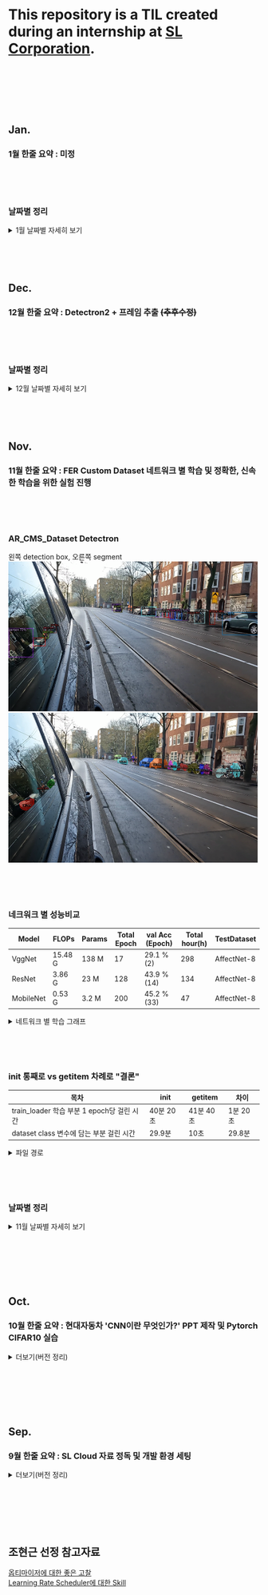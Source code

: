 # This repository is a TIL created during an internship at [SL Corporation](http://www.slworld.com/).


<br/><br/><br/><br/><br/>

## Jan.
### 1월 한줄 요약 : 미정


<br/><br/><br/>

### 날짜별 정리
<details>
<summary>1월 날짜별 자세히 보기</summary>

<br/><br/><br/>
### 1/4 (수), 1/5 (목), 1/6(금)
--- 
#### already did
1. 잡일 하다가 시간 많이 지체됨(Excel 작업 + 물품 수령 + 노트북 교체 등)
2. AR CMS Frame 추출 코드 작성 중.
    - 뭐가 문제인지 모르겠음..
    - 코드 한번 날아감.

#### should do
1. mAP 포스팅 마무리 (~01/08)
2. 이코테 DFS 파트 포스팅 하기 (~01/08)
3. H-Mobility 수강 완료 하기 (~01/E)
4. AR CMS Frame 추출 관련 코드 작성(~01/11)




<br/><br/><br/>
### 1/4 (수)
--- 
#### already did
1. H-Mobility 수강 중
   - 공통 完
   - 인지 기초 3/5 完
2. AR CMS Frame 추출 관련 싱크 맞추기
   - 흥용 책임님 excel file 기반 / 태동 선임님 .py file baseline

#### should do
1. mAP 포스팅 마무리 (~01/08)
2. 이코테 DFS 파트 포스팅 하기 (~01/08)
3. H-Mobility 수강 완료 하기 (~01/E)
4. AR CMS Frame 추출 관련 싱크 맞추기(~01/06)



<br/><br/><br/>
### 1/3 (화)
--- 
#### already did
1. H-Mobility 수강 중
   - 공통 完
   - 인지 기초 1/2 完

#### should do
1. mAP 포스팅 마무리 (~01/08)
2. 이코테 DFS 파트 포스팅 하기 (~01/08)
3. H-Mobility 수강 완료 하기 (~01/E)

<br/><br/><br/>
### 1/2 (월)
--- 
#### already did
1. 코너케이스 프레임 싱크 맞추기 完
   - LH / RH 정리 후 메일 송부 完

#### should do
1. mAP 포스팅 마무리
2. 이코테 DFS 파트 포스팅 하기
3. H-Mobility 수강 완료 하기





</details>









<br/><br/><br/>

## Dec.
### 12월 한줄 요약 : Detectron2 + 프레임 추출 ~~(추후수정)~~


<br/><br/><br/>

### 날짜별 정리
<details>
<summary>12월 날짜별 자세히 보기</summary>



<br/><br/><br/>
### 12/27 (화), 12/28 (수), 12/29 (목), 1/2 (월)
--- 
#### already did
1. AR_CMS 데이터셋 오/미인식 사례 frame별 검출 중
   - LH / RH 完
2. 코너케이스 프레임 싱크 맞추기 完
   - LH / RH 정리 후 메일 송부 完

#### should do
동일


<br/><br/><br/>
### 12/26 (월)
--- 
#### already did
1. AR_CMS 데이터셋 오/미인식 사례 frame별 검출 중
   - 11/18, 19, 20, 21, 22, 23, 24 half RH 完

#### should do
1. mAP 포스팅 마무리
2. 이코테 DFS 파트 포스팅 하기
3. DMS AR(BMW POC B) Dataset 구축 / CV22 출력 기반 코너케이스 추출
   - 팟 플레이어 재생 대기중 이슈 관련 프레임 싱크 맞추기 (양식 다시 주신대)
     


<br/><br/><br/>
### 12/23 (금)
--- 
#### already did
1. IoU 포스팅 마무리(그림만 수정) 完
2. AR_CMS 데이터셋 오/미인식 사례 frame별 검출 중
   - 11/18, 19, 20, 21, 22, 23half RH 完

#### should do
1. mAP 포스팅 마무리
2. 이코테 DFS 파트 포스팅 하기
3. DMS AR(BMW POC B) Dataset 구축 / CV22 출력 기반 코너케이스 추출
   - 팟플레이어 재생대기중 이슈 관련 프레임 싱크 맞추기
     - 흥용 책임님이 주신 template 수식 및 접근 방식 잘못된듯
       - 대안 : 직접 대조해야될 듯.




<br/><br/><br/>
### 12/20 (화), 12/21 (수), 12/22 (목)
--- 
#### already did
1. AR_CMS 데이터셋 오/미인식 사례 frame별 검출 중
   - 11/18, 19, 20, 21 RH 完
   - 11/22 RH 진행중 

#### should do
동일




<br/><br/><br/>
### 12/19 (월)
--- 
#### already did
1. AR_CMS 데이터셋 오/미인식 사례 frame별 검출 중
   - 11/18 RH 完
   - 11/19 RH 진행중
2. 이코테 DFS(스택, 큐, 재귀함수) 포스팅 

#### should do중
1. mAP 포스팅 마무리
2. IoU 포스팅 마무리 (그림 부분만 수정할 것)
3. 이코테 DFS 파트 포스팅 하기
4. AR_CMS 데이터셋 오/미인식 사례 frame별 검출하기
   - 하루에 1일.mp4 정도 될 것임.
   - 11월 18일 ~ 24일 / RH



<br/><br/><br/>
### 12/15, 12/16 (목, 금)
--- 
#### 평촌 출장
1. 증강현실 특허 워크샵 참석
2. 상명대학교 DMS2 중간보고 및 회의
3. 팀회식(빕스+크레이지)


<br/><br/><br/>
### 12/14 (수)
--- 
#### already did
1. AR_CMS 데이터셋 오/미인식 사례 frame별 검출중

#### should do
1. mAP 포스팅 마무리
2. IoU 포스팅 마무리 (그림 부분만 수정할 것)
3. 이코테 DFS 파트 포스팅 하기
4. AR_CMS 데이터셋 오/미인식 사례 frame별 검출하기
   - 하루에 1일.mp4 정도 될 것임.



<br/><br/><br/>
### 12/13 (화)
--- 
#### already did
1. 이코테 구현 파트 포스팅 完

#### should do
1. mAP 포스팅 마무리
2. IoU 포스팅 마무리 (그림 부분만 수정할 것)
3. 이코테 DFS 파트 포스팅 하기
4. AR_CMS 데이터셋 오/미인식 사례 frame별 검출하기
   - 하루에 1일.mp4 정도 될 것임.





<br/><br/><br/>
### 12/12 (월)
--- 
#### already did
1. 이코테 파이썬 문법 ~ 그리디 알고리즘 복습 완료.
   - 잘못된 부분 수정 + 내손으로 끝까지 푸는 좋은 시간이였음.
   <img src="./img/codingtest_review.png" width="400" height="600">

#### should do
1. mAP 포스팅 마무리
2. IoU 포스팅 마무리 (그림 부분만 수정할 것)
3. 이코테 구현 파트 포스팅하기




<br/><br/><br/>
### 12/9 (금)
--- 
#### already did
1. mAP 포스팅 2/3 완료
   - 아무 것도 모르는 사람에게 설명한다고 생각하고 글 적으니까 엄청 길어짐..
   - 그리고 뭔가 두서없이 적히는 듯
2. Detectron2 AR_CMS_RH Dataset 각 class별 객체 수 뽑아내는 중.
<br/>

#### should do
1. mAP 포스팅 (이번 주 내로)
2. IoU 포스팅 (그림 부분만 수정할 것)




<br/><br/><br/>
### 12/8 (목)
--- 
#### already did
1. mAP 포스팅 시작
2. IoU 포스팅 수정 (그림 해야됨)
<br/>

#### should do
1. mAP 포스팅 (이번 주 내로)
2. IoU 포스팅 (그림 부분만 수정할 것)




<br/><br/><br/>
### 12/7 (수)
---

#### already did
1. 터미널로 Detectron2 구동 할 수 있도록 PyCharm기반 세팅해보기 / **Complete, Customdemo.py Run시키면 됨**
   - argparse 공부
2. Detectron2 기반 6Classes 객체 수 검출 결과 공유 완료
<br/>

#### should do
1. mAP 포스팅 (이번 주 내로)
2. IoU 포스팅 (그림 부분만 수정할 것)
3. 터미널로 Detectron2 구동 할 수 있도록 PyCharm기반 세팅해보기
   - argparse 공부


<br/><br/><br/>
### 12/6 (화)
---

#### already did
1. IoU 포스팅 (그림 부분 빼고)

<br/>

#### should do
1. mAP 포스팅 (이번 주 내로)
2. IoU 포스팅 (그림 부분만 수정할 것)



<br/><br/><br/>
### 12/5 (월)
---

#### Detectron2 Detection
1. ~~AR CMS Dataset월/221124/LH *.MP4 File detection~~ ***complete***
2. ~~각 동영상의 Class 갯수를 프레임 누적을 통해서 Count 하는 방법 찾는 중~~ ***complete***
3. ~~각 동영상의 Class 갯수를 프레임 누적을 통해서 Count + text file로 저장하는 방법 찾는 중~~ ***complete***
    - 그러나, text file이 1epoch가 돌 때마다 텍스트를 "추가"하는 것으로 세팅했다고 생각했는데, text file이 갱신되는 현상 진행중.
      - 추후에 detectron2 다시 사용할 때 꼭 고려해서 수정할 것.

#### 상준 선임님께 보고하기 (보고 후 대기)
#### mAP, IoU 블로그 포스팅하기 (포스팅 중)



<br/><br/><br/>
### 12/2 (금)
---

#### Detectron2 Detection
1. ~~AR CMS Dataset/221124/LH *.MP4 File detection~~ ***complete***
2. ~~각 동영상의 Class 갯수를 프레임 누적을 통해서 Count 하는 방법 찾는 중~~ ***complete***
3. 각 동영상의 Class 갯수를 프레임 누적을 통해서 Count + text file로 저장하는 방법 찾는 중
   - Custom Class index (총 6Class)
     - 0 = person
     - 1 = bicycle
     - 2 = car
     - 3 = motorcycle
     - ~~4 = airplane~~
     - 5 = bus
     - ~~6 = train~~
     - 7 = truck



<br/><br/><br/>
### 12/1 (목)
---

#### Detectron2 Detection
1. ~~AR CMS Dataset/221124/LH *.MP4 File detection~~ complete
2. 각 동영상의 Class 갯수를 프레임 누적을 통해서 Count 하는 방법 찾는 중

</details>


<br/><br/><br/>
## Nov.
### 11월 한줄 요약 : FER Custom Dataset 네트워크 별 학습 및 정확한, 신속한 학습을 위한 실험 진행


<br/><br/><br/>



### AR_CMS_Dataset Detectron

왼쪽 detection box, 오른쪽 segment   
<img src="./img/detectron_detection.png" width="500" height="300">
<img src="./img/detectron_segment.png" width="500" height="300">


<br/><br/><br/>



### 네크워크 별 성능비교
|Model|FLOPs|Params|Total Epoch|val Acc (Epoch)|Total hour(h)|TestDataset|
|--|--|--|--|--|--|--|
|VggNet|15.48 G|138 M|17|29.1 % (2)|298|AffectNet-8|
|ResNet|3.86 G|23 M|128|43.9 % (14)|134|AffectNet-8|
|MobileNet|0.53 G|3.2 M|200|45.2 % (33)|47|AffectNet-8|

<details>
<summary>네트워크 별 학습 그래프</summary>

vgg, resnet, mobilenet순서   

<img src="./img/vgg_fer.png" width="300" height="300">
<img src="./img/resnet_fer_final.png" width="300" height="300">
<img src="./img/mobilenet_200epoch.png" width="300" height="300">
    
    vgg 재학습 후 고쳐야됨
</details>



<br/><br/><br/>



### init 통째로 vs getitem 차례로 "결론"


|목차|init|getitem|차이|
|--|--|--|--|
|train_loader 학습 부분 1 epoch당 걸린 시간|40분 20초|41분 40초|1분 20초|
|dataset class 변수에 담는 부분 걸린 시간|29.9분|10초|29.8분|
<details>
<summary>파일 경로</summary>

<br/>

`Internship/ResNet_FER/[11.24][ getitem차례로 ] ResNet.ipynb` <br/>
`Internship/ResNet_FER/[11.24][ init통째로 ] ResNet-dataloader부분 시간계산비교.ipynb` <br/>
</details>




<br/><br/><br/>



### 날짜별 정리
<details>
<summary>11월 날짜별 자세히 보기</summary>



<br/><br/><br/>
### 11/30 (수)
---

#### Detectron2 Detection

<br/>

1. AR CMS Dataset/221124/LH *.MP4 File Dectection부분만 진행(상준 선임님) ~~완료~~
    - Segmentation 말고.
    - 일단 1~2개 영상만 먼저 해보기.   
<br/>
    
`cd demo/`
<br/>    
`python demo.py --config-file ../configs/COCO-InstanceSegmentation/mask_rcnn_R_50_FPN_3x.yaml \
  --input input1.jpg input2.jpg \
  [--other-options]
  --opts MODEL.WEIGHTS detectron2://COCO-InstanceSegmentation/mask_rcnn_R_50_FPN_3x/137849600/model_final_f10217.pkl`
<br/>여기 위에부분 좀 고쳐서 돌리면 아래 그림 나옴.

    
    
<br/><br/>
    

왼쪽 detection box, 오른쪽 segment   
<img src="./img/detectron_detection.png" width="500" height="300">
<img src="./img/detectron_segment.png" width="500" height="300">

<br/>
2. 아래 class만 남기고 나머지 제외 + Frame Count로 class별 총 갯수 txt로 추출하기.<br/>

    - bicycle, person, car, bus, motorcycle, truck


    
<br/><br/><br/>
### 11/29 (화)
---

#### detectron2

<br/>

1. AR CMS Dataset/221124/LH *.MP4 File Detection부분만 진행(상준 선임님)
    - Segmentation 말고.
    - 일단 1~2개 영상만 먼저 해보기.
    
    
    
    
    
    
    
    
    
    
    
    
    

<br/><br/><br/>
### 11/28 (월)
---

#### init 통째로 vs getitem 차례로 "결론"


|목차|init|getitem|차이|
|--|--|--|--|
|train_loader 학습 부분 1 epoch당 걸린 시간|40분 20초|41분 40초|1분 20초|
|dataset class 변수에 담는 부분 걸린 시간|29.9분|10초|29.8분|

1. train_loader 부분 1 epoch당 약 `1분 20초` 정도 차이남.
2. dataset class 부분 약 `29.8분` 정도 차이남.
3. 학습 도중 정지 시키고 `jupyter notebook` 껏다 키니까 `tqdm` 다시 확인 못한다!!

<details>
<summary>파일 경로</summary>

<br/>

`Internship/ResNet_FER/[11.24][ getitem차례로 ] ResNet.ipynb` <br/>
`Internship/ResNet_FER/[11.24][ init통째로 ] ResNet-dataloader부분 시간계산비교.ipynb` <br/>
</details>

#### jupyter notebook에서 cv2.imshow()쓰면 kernel died !!
    대신 `from matplotlib import pyplot as plt`을 써야한다.
    

<br/><br/><br/>
### 11/25 (금) 연차
    ***대학연합특허셀럽캠프 장려상 !!***   
    ***연차 쓴 보람이 있다 !!***





<br/><br/><br/>
### 11/22(화), 11/23(수), 11/24(목)
---

#### 월요일 민규사원님 Feedback 4번
4. Dataloader부분, 아래의 1, 2의 시간 비교 해봐라
    1. init에서 통째로 load
        - class로 불러오는 곳 위 아래에 time 측정해서 정리하고 보여드리기
        1. train_set(28만 장)은 Kernel Dead, val_set(4천장)은 정상작동 가능 확인 (11/23(수))
            - Kernel Dead 타개를 위한 조치사항 ~~(아래를 해도 커널 계속 죽음)~~
                1. [c.NotebookApp.max_buffer_size =10000000000](https://min23th.tistory.com/11)
                2. [limit 500000수정](https://blog.hbsmith.io/too-many-open-files-%EC%97%90%EB%9F%AC-%EB%8C%80%EC%9D%91%EB%B2%95-9b388aea4d4e)
                    <details>
                    <summary>/etc/security/limits.conf</summary>
                    
                    <br/>
    
                    `* hard nofile 500000` <br/>
                    `* soft nofile 500000` <br/>
                    `root hard nofile 500000` <br/>
                    `root soft nofile 500000` <br/>
                    </details>

                3. if문으로 7만장 단위로 쪼개도 안됨.
                    <details>
                    <summary>free -mh 명령어 수행 결과</summary>

                    <br/>

                    ***평상 시***

                    |목차|total|used|free|shared|buff/cache|available|
                    |--|--|--|--|--|--|--|
                    |Mem|15 G|1.0 G|14 G|5.5 M|400 M|14 G|
                    |Swap|2.0 G|1.6 G|406 M|/|/|/|


                    <br/>

                    ***Dead kernel***

                    |목차|total|used|free|shared|buff/cache|available|
                    |--|--|--|--|--|--|--|
                    |Mem|15 G|15 G|141 M|8.9 M|98 M|18 M|
                    |Swap|2.0 G|2.0 G|0 B|/|/|/|
                    </details>

                4. ***다른 방법이 있는지 여쭤보기.***
                    - 이미지 init에서 불러오는게 28만장이라서 안되는 것 같다라고 말씀드리자 메모리 때문에 당연한거라고 하심.
                    - ~~(그럼 난 뭘하고 있던건지..?)~~
                    - 그래서 np.load만 init에서 진행해보라 하심.
                    - 즉, annotation npy file만 init에서 통째로 로드 하고 train코드에서 걸리는 시간 얼마나 줄어드는지(1), Dataset class load시 얼마나 걸리는지(2) 체크해서 말씀 드리기.
        
        2. init에서 label load 코드 정상 작동 확인 (11/24(목))
            - 그러나, getitem 차례로 load(134h), init 통째로 load(143h)으로 측정 되므로 `코드 검토` 및 `tqdm` 활용법 확인 중.
            - `tqdm` 활용법 숙지 완료.
            - 코드 수정을 통한 143h -> 137h로 성능 확보 but, 134시간 보다 단축될 수 있을 것으로 예상하기 때문에 아래 조치 중.
                1. 현재 num_workers 0으로 수정된 부분 확인 -> 2로 다시 고정(동일환경구축)
                2. `for step, batch in tqdm(enumerate(train_loader), desc="train_loader 1epoch"):`
                    - train_loader부분 집중적으로 보기 위한 tqdm설정.
                    - init통째로 vs getitem차례로 1epoch당 시간 측정중
                
                
                
     2. getitem에서 차례로
        - `tqdm` 라이브러리 사용법 익혀서 1 epoch당 걸리는 시간 측정해서 정리하고 보여드리기
            


<br/><br/><br/>
### 11/21(월)
---

#### 0. 잘 그려진 학습 그래프 + 표 정리하기 ==> 진행중
- valid loss 그래프 값들 튀는 이유 발견(`logit.max(1)`) ==> 아닐 수 도 있지만 유력해보임.
- 11/18 학습 중이던 vgg 그래프 이상 ==> 이유 찾아내고 재학습 필요함.

#### 1. loss 먼저 넣고 backward+step vs backward+step후 loss의 차이점을 찾아보라. ==> ~~완료(?)~~


#### 2. 11/14(월) 민규 사원님 Feedback의 결과에 대한 Feedback

1. loss 먼저 넣고 backward+step vs backward+step후 loss의 차이점을 찾아보라. ==> 완료
    - ***민규 사원님이 전달하고자 했던 메세지***
        - `학습(backward+step)을 다 시키고 loss를 출력하는 것 보다, loss를 다 출력하고 학습을 시키는 것이 더 정석이다.`
        - 크게 의미는 없지만, 정석? 관례?를 알려줄려고 했던 Feedback.
<details>
<img src="./img/resnet_fer_11.17_epoch_for문_안에_writer.png" width="300" height="300">
<img src="./img/resnet_loss접근 후 backward step.png" width="300" height="300"> <br/>
차이는 없는듯 보임.

- 이 항목도 다 됬다고 생각했는데...
    - `logit.max(1)` 이거 때문에 valid loss 값이 튀므로 다시 재학습해야 될 수도 있음.
    - 일단 해놨으니까, 해놓은 부분까지 정리 해놓겠음.
        - 경로 : "Internship/ResNet_FER/[11.17][loss.item()->train_loss 수정본][11.15][backward후 loss접근, Bad 예상] ResNet.ipynb"
        - 경로 : "Internship/ResNet_FER/[11.18][loss접근 후 backward+step] ResNet.ipynb"
</details>
    
2. train_loss_visual = loss.item() 이 아니라, = train_loss다. 고쳐라. ==> ~~완료~~
    - train loss 관련 추가된 사항.
        - `train_loss / batch[1].size(0)`이 아니라, `train_loss / total_cnt` 아닌지? ==> ㅇㅇ맞아.

3. 학습 시키고 valid loss 차이점 체크해봐라(because 원인 미상) ==> ~~아직도 모르겠음. valid 데이터셋 라벨링이 잘못된 것 때문인 것으로 추정됨.~~   
여하튼 1~3번 피드백이 찝찝하게 끝남. 지금 code 전체 수정하고 다시 물어봐야됨.
4. Dataloader부분, 아래의 1, 2의 시간 비교 해봐라
    1. init에서 통째로 load
        - class로 불러오는 곳 위 아래에 time 측정해서 정리하고 보여드리기
    2. getitem에서 차례로
        - `tqdm` 라이브러리 사용법 익혀서 1 epoch당 걸리는 시간 측정해서 정리하고 보여드리기



<br/><br/><br/>
### 11/18(금)
---

#### 0. Conv2d 실습
- 참고자료 :
    - https://gaussian37.github.io/dl-pytorch-conv2d/
    - [[딥러닝 일지] Conv2d 알아보기](https://blog.joonas.io/196?category=1016329)
- VGG code review.ipynb file 참고

#### 1. loss 먼저 넣고 backward+step vs backward+step후 loss의 차이점을 찾아보라. ==> 진행 중.
- 경로 : "Internship/ResNet_FER/[11.18][loss접근 후 backward+step] ResNet.ipynb"
#### 2. 잘 그려진 학습 그래프 + 표 정리하기 ==> 진행중
- 지금 vgg만 있으면 되기 때문에 vgg학습중 (11/18)
- 월요일에 출근해서 vgg 학습된거 확인하고 학습 그래프+표 정리 해내기.




<br/><br/><br/>
### 11/17(목)
---

<br/><br/>

#### 나는 Conv2d안에 숫자의 의미를 잘 모르며, 실습해보면서 output찍어봐야할 것 같다.
- 참고자료 : https://gaussian37.github.io/dl-pytorch-conv2d/
- VGG code review.ipynb file 참고

<br/><br/>

#### 11/17 발견사항 + 11/15 실험을 통해 알게된 부분 결론.
결론 : `step, batch For문이 아니라 Epoch for문에 tensorboard writer가 있어야한다.`

<br/><br/>



#### 11/17 발견사항 : 현재 실험 코드 차질 생김
[backward후 loss접근, Bad 예상+tensorboard for문안으로] ResNet.ipynb"   
[backward후 loss접근, Bad 예상] ResNet.ipynb"   
위 코드 파일 둘다 train_loss로 바꿔서 학습시켜야 했는데.,,,,,   
기존에 loss.item()으로 진행함...ㅠ...   
안돼ㅐㅐㅐㅐㅐ (~~다시 학습중.. // 11.18 학습 완료~~)

<details>
<summary>더보기(결과 그래프)</summary>

<!-- summary 아래 한칸 공백 두어야함 -->
### 왼쪽(Epoch for문 안에 writer), 오른쪽(step, batch for문 안에 writer)
<img src="./img/resnet_fer_11.17_epoch_for문_안에_writer.png" width="300" height="300">
<img src="./img/resnet_fer_11.17_step+batch_for문_안에_writer.png" width="300" height="300">

- Epoch for문 안에 writer 학습 코드 경로 : 
    - "Internship/ResNet_FER/[11.17][loss.item()->train_loss 수정본][11.15][backward후 loss접근, Bad 예상] ResNet.ipynb"   
- step, batch for문 안에 writer 학습 코드 경로 : 
    - "Internship/ResNet_FER/[11.17][loss.item()->train_loss 수정본][11.15][backward후 loss접근, Bad 예상+tensorboard for문안으로] ResNet.ipynb" </details>


<br/><br/>


#### 11/15 실험을 통해 알게된 부분.
1. ***step, batch For문 안에 writer*** VS ***Epoch For문 안에 writer***
    - step, batch For문이 아니라 Epoch for문에 tensorboard writer가 있어야한다.



<details>
<summary>더보기(결과 그래프)</summary>

<!-- summary 아래 한칸 공백 두어야함 -->
### 왼쪽(Epoch for문 안에 writer), 오른쪽(step, batch for문 안에 writer)
<img src="./img/resnet_11.15_backward+step후 loss접근.png" width="300" height="300">
<img src="./img/resnet_11.15_writer_in_step_batch_for.png" width="300" height="300">

- Epoch for문 안에 writer 학습 코드 경로 : 
    - "Internship/ResNet_FER/[11.15][backward후 loss접근, Bad 예상] ResNet.ipynb"   
- step, batch for문 안에 writer 학습 코드 경로 : 
    - "Internship/ResNet_FER/[11.15][backward후 loss접근, Bad 예상+tensorboard for문안으로] ResNet.ipynb" </details>






<br/><br/><br/>
### 11/15(화)
---
#### 상준 선임님 과제
1. MobileNet Epoch 끝까지 돌려서 보고하기. ***~~(11/18. 학습 끝)~~***

<details>
<summary>더보기(결과 그래프)</summary>

<!-- summary 아래 한칸 공백 두어야함 -->
### MobileNet
<img src="./img/mobilenet_200epoch.png" width="300" height="300">
    
- 학습 코드 경로 : 
    - "Internship/MoblieNet_FER/[11.15][상준선임님 과제] MobileNet.ipynb"   
</details>







    
    
<br/><br/><br/>
### 11/14(월)
---
#### 민규 사원님 Feedback   

1. loss 먼저 넣고 backward+step vs backward+step후 loss의 차이점을 찾아보라. ==> 11.18 진행 중.
2. train_loss_visual = loss.item() 이 아니라, = train_loss다. 고쳐라. ==> ~~완료~~
3. 학습 시키고 valid loss 차이점 체크해봐라(because 원인 미상) ==> 아직도 모르겠음. valid 데이터셋 라벨링이 잘못된 것 때문인 것으로 추정됨.
4. Dataloader부분, 아래의 1, 2의 시간 비교 해봐라 ==> 민규 사원님 출근하면 물어보기
    1. init에서 통째로 load
    2. getitem에서 차례로

<details>
<summary>더보기(결과 그래프)</summary>

<!-- summary 아래 한칸 공백 두어야함 -->
### "1 번 Feedback"의 결과

### "2 번 Feedback"의 결과
<img src="./img/resnet_fer_after_feedback.png" width="300" height="300"><br/>

긋긋긋 ~!   
vgg, resnet, mobilenet 모두 고침.
</details>







<br/><br/><br/>
### 11/11(금), 11/14(월)
---
|Model|FLOPs|Params|TestDataset|Total Epoch|val Acc (Epoch)|train Acc|총 학습 시간(h)|
|--|--|--|--|--|--|--|--|
|VggNet|15.48 G|138 M|AffectNet-8(상명대, 8-Labels)|17|29.1 % (2)|70.1 %|298|
|ResNet|3.86 G|23 M|AffectNet-8(상명대, 8-Labels)|35|43.9 % (15)|98.3 %|134|
|MobileNet|0.53 G|3.2 M|AffectNet-8(상명대, 8-Labels)|10|42.9 % (9)|- %|47|
|MobileNet|0.53 G|3.2 M|AffectNet-8(상명대, 8-Labels)|200|45.2 % (33)|95.9 %|47|

<details>
<summary>더보기(결과 그래프)</summary>

<!-- summary 아래 한칸 공백 두어야함 -->
### VggNet, ResNet, MobileNet 순서
<img src="./img/vgg_fer.png" width="300" height="300">
<img src="./img/resnet_fer.png" width="300" height="300">
<img src="./img/mobilenet_fer.png" width="300" height="300">

<br/>
    
### 11/15(화) 그래프 이상한 원인 확인.
1. train, valid loss 관련,
    - 학습은 잘 됬지만,, 그래프로 시각화 할 때 내가 잘못한 부분 :
        - `train_loss_visual = loss.item()` 부분 잘못 함. ==> `loss.item()`이 아니라, `train_loss`임. 

2. MobileNet train, val loss + acc 관련,
    - 모바일 넷 그래프를 보면, 혼자 이상한 그래프를 그리고 있다.
    - 코드가 다르기도 하지만, 가장 큰 이유는, learning rate scheduler에서 patience를 너무 낮게 설정해서 lr이 낮아졌고, 그 결과 그래프가 이상하게 나왔다.
    
<br/><br/>


- VggNet 파일 위치 : 
    - "Internship/VGG_FER/[11.11][tensorboard, 17에폭, valid acc 29%] VGG.ipynb"
- ResNet 파일 위치 : 
    - "Internship/ResNet_FER/[11.11][tensorboard, 35에폭, valid acc 43%] ResNet.ipynb"   
- MobileNet 파일 위치: 
    - "Internship/MobileNet_FER/[11.11][tensorboard, 200에폭, valid acc 45.2%] MobileNet.ipynb"</details>




<br/><br/><br/>
### 11/09(수), 11/10(목)   
---
현업에서 성능평가 진행시 아래 표와 같이 정리하여 보고한다.<br/>
|Model|FLOPs|Params|Accuracy(%)|TestDataset|
|--|--|--|--|--|
|EmoNet|16.94G|14 M|75.89|AffectNet-8(상명대, 8-Labels)|
|VggNet|---.---G|-- M|--.--|AffectNet-8(상명대, 8-Labels)|
|ResNet|---.---G|-- M|--.--|AffectNet-8(상명대, 8-Labels)|
<br/>
따라서, 내가 할 일은 아래와 같다.<br/>
1. tensorboard를 활용한 실시간 데이터 학습 점검하는 방법 숙지<br/>
2. Model, FLOPs, Params, Accuracy, TestDataset 작성해보기   




</details>



<br/><br/><br/><br/><br/>


    



## Oct.

### 10월 한줄 요약 : 현대자동차 'CNN이란 무엇인가?' PPT 제작 및 Pytorch CIFAR10 실습


<details>
<summary>더보기(버전 정리)</summary>

<!-- summary 아래 한칸 공백 두어야함 -->
목표 : 15333   
torch vision mnist dataset 불러오기   
classification cifar-100   

10/19(수) 아래 유튜브 정독 완료.   
https://www.youtube.com/watch?v=WjkXTZK3P0A&list=PLHOsBEAyYj3xf4i20sCA5o8MgVW5sIiHD&index=16

10/20(목) 유튜브 실습 + dataload + 전처리 포스팅하기.   
</details>








<br/><br/><br/><br/><br/>





## Sep.

### 9월 한줄 요약 : SL Cloud 자료 정독 및 개발 환경 세팅
<details>
<summary>더보기(버전 정리)</summary>

<!-- summary 아래 한칸 공백 두어야함 -->
* env py3.6 version 정리
    - torch : 1.10.0
    - 파이참 터미널 cuda : 9.1.85
    - 로컬 터미널 cuda : 10.2.89

* env py3.7 version 정리
    - torch : 1.7.0
    - 파이참 터미널 cuda : 9.1.85
    - 로컬 터미널 cuda : 10.2.89
</details>






<br/><br/><br/><br/><br/>


## 조현근 선정 참고자료
[옵티마이저에 대한 좋은 고찰](https://pozalabs.github.io/Optimizer/)   
[Learning Rate Scheduler에 대한 Skill](https://gaussian37.github.io/dl-pytorch-lr_scheduler/)
